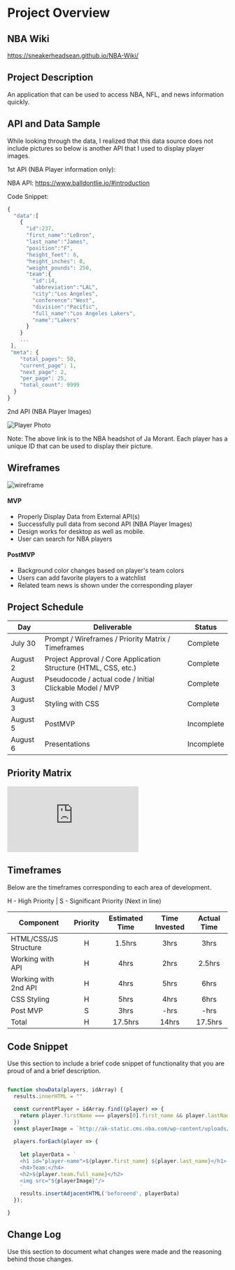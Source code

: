 # Project Overview

## NBA Wiki

https://sneakerheadsean.github.io/NBA-Wiki/

## Project Description

An application that can be used to access NBA, NFL, and news information quickly.

## API and Data Sample
While looking through the data, I realized that this data source does not include pictures so below is another API that I used to display player images. 

1st API (NBA Player information only):

NBA API: https://www.balldontlie.io/#introduction

Code Snippet: 

```javascript
{
  "data":[
    {
      "id":237,
      "first_name":"LeBron",
      "last_name":"James",
      "position":"F",
      "height_feet": 6,
      "height_inches": 8,
      "weight_pounds": 250,
      "team":{
        "id":14,
        "abbreviation":"LAL",
        "city":"Los Angeles",
        "conference":"West",
        "division":"Pacific",
        "full_name":"Los Angeles Lakers",
        "name":"Lakers"
      }
    }
    ...
 ],
 "meta": {
    "total_pages": 50,
    "current_page": 1,
    "next_page": 2,
    "per_page": 25,
    "total_count": 9999
  }
}
```

2nd API (NBA Player Images)

![Player Photo](https://ak-static.cms.nba.com/wp-content/uploads/headshots/nba/latest/260x190/1629630.png)

Note: The above link is to the NBA headshot of Ja Morant. Each player has a unique ID that can be used to display their picture.

## Wireframes

![wireframe](https://www.figma.com/file/S5UBWwkfoteOrfuh4DM3Md/NBA-WIki?node-id=0%3A1)

#### MVP 

- Properly Display Data from External API(s) 
- Successfully pull data from second API (NBA Player Images)
- Design works for desktop as well as mobile. 
- User can search for NBA players

#### PostMVP  

- Background color changes based on player's team colors
- Users can add favorite players to a watchlist
- Related team news is shown under the corresponding player

## Project Schedule

|  Day | Deliverable | Status
|---|---| ---|
|July 30| Prompt / Wireframes / Priority Matrix / Timeframes | Complete
|August 2| Project Approval / Core Application Structure (HTML, CSS, etc.) | Complete
|August 3| Pseudocode / actual code / Initial Clickable Model / MVP | Complete
|August 3| Styling with CSS | Complete
|August 5| PostMVP | Incomplete
|August 6| Presentations | Incomplete

## Priority Matrix

![Priority Matrix](https://github.com/SneakerheadSean/NBA-Wiki/files/6917951/Priority.Matrix.pdf)

## Timeframes

Below are the timeframes corresponding to each area of development. 

H - High Priority | 
S - Significant Priority (Next in line)

| Component | Priority | Estimated Time | Time Invested | Actual Time |
| --- | :---: |  :---: | :---: | :---: |
| HTML/CSS/JS Structure | H | 1.5hrs| 3hrs | 3hrs |
| Working with API | H | 4hrs| 2hrs | 2.5hrs |
| Working with 2nd API | H | 4hrs| 5hrs | 6hrs |
| CSS Styling | H | 5hrs| 4hrs | 6hrs |
| Post MVP | S | 3hrs| -hrs | -hrs |
| Total | H | 17.5hrs| 14hrs | 17.5hrs |

## Code Snippet

Use this section to include a brief code snippet of functionality that you are proud of and a brief description.  

``` javascript

function showData(players, idArray) {
  results.innerHTML = ""

  const currentPlayer = idArray.find((player) => {
    return player.firstName === players[0].first_name && player.lastName === players[0].last_name
  })
  const playerImage = `http://ak-static.cms.nba.com/wp-content/uploads/headshots/nba/latest/260x190/${currentPlayer.personId}.png`
  
  players.forEach(player => {
    
    let playerData = `
    <h1 id="player-name">${player.first_name} ${player.last_name}</h1>
    <h4>Team:</h4>
    <h2>${player.team.full_name}</h2>
    <img src="${playerImage}"/>
    `
    results.insertAdjacentHTML('beforeend', playerData)
  });

}

```

## Change Log
 Use this section to document what changes were made and the reasoning behind those changes.  

